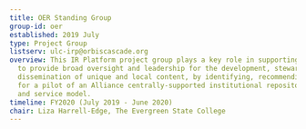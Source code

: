 ```yaml
---
title: OER Standing Group
group-id: oer
established: 2019 July
type: Project Group
listserv: ulc-irp@orbiscascade.org
overview: This IR Platform project group plays a key role in supporting the ULCs charge
  to provide broad oversight and leadership for the development, stewardship, and
  dissemination of unique and local content, by identifying, recommending, and planning
  for a pilot of an Alliance centrally-supported institutional repository (IR) platform
  and service model.
timeline: FY2020 (July 2019 - June 2020)
chair: Liza Harrell-Edge, The Evergreen State College
---
```


